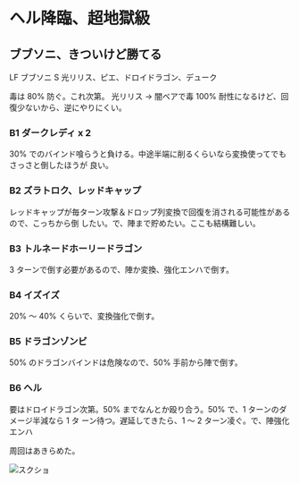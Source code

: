 # ヘル降臨、超地獄級 

## ブブソニ、きついけど勝てる

LF ブブソニ
S  光リリス、ピエ、ドロイドラゴン、デューク

毒は 80% 防ぐ。これ次第。
光リリス -> 闇ベアで毒 100% 耐性になるけど、回復少ないから、逆にやりにくい。

### B1 ダークレディ x 2

30% でのバインド喰らうと負ける。中途半端に削るくらいなら変換使ってでもさっさと倒したほうが
良い。

### B2 ズラトロク、レッドキャップ

レッドキャップが毎ターン攻撃＆ドロップ列変換で回復を消される可能性があるので、こっちから倒
したい。で、陣まで貯めたい。ここも結構難しい。

### B3 トルネードホーリードラゴン

3 ターンで倒す必要があるので、陣か変換、強化エンハで倒す。

### B4 イズイズ

20% 〜 40% くらいで、変換強化で倒す。

### B5 ドラゴンゾンビ

50% のドラゴンバインドは危険なので、50% 手前から陣で倒す。

### B6 ヘル

要はドロイドラゴン次第。50% までなんとか殴り合う。50% で、1 ターンのダメージ半減なら 1 タ
ーン待つ。遅延してきたら、1 〜 2 ターン凌ぐ。で、陣強化エンハ

周回はあきらめた。

![スクショ](http://i.imgur.com/3an1L6pl.jpg )

<!-- vim: set tw=90 filetype=markdown : -->

